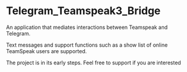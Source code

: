 # Telegram_Teamspeak3_Bridge


An application that mediates interactions between Teamspeak and Telegram.

Text messages and support functions such as a show list of online TeamSpeak users are supported.

The project is in its early steps.
Feel free to support if you are interested